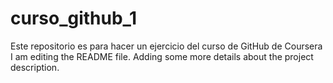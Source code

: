 # curso_github_1
Este repositorio es para hacer un ejercicio del curso de GitHub de Coursera
I am editing the README file. Adding some more details about the project description.

